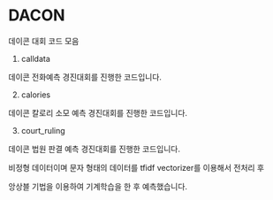 # DACON
데이콘 대회 코드 모음

1. calldata
 
데이콘 전화예측 경진대회를 진행한 코드입니다.

2. calories

데이콘 칼로리 소모 예측 경진대회를 진행한 코드입니다.

3. court_ruling

데이콘 법원 판결 예측 경진대회를 진행한 코드입니다.

비정형 데이터이며 문자 형태의 데이터를 tfidf vectorizer를 이용해서 전처리 후

앙상블 기법을 이용하여 기계학습을 한 후 예측했습니다.
